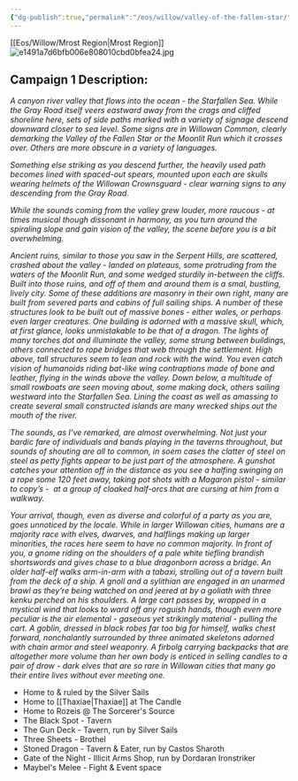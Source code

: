```yaml
---
{"dg-publish":true,"permalink":"/eos/willow/valley-of-the-fallen-star/","updated":"2024-12-23T19:49:30.821-06:00"}
---
```


[[Eos/Willow/Mrost Region\|Mrost Region]]
![e1491a7d6bfb006e808010cbd0bfea24.jpg](/img/user/Images/e1491a7d6bfb006e808010cbd0bfea24.jpg)

## Campaign 1 Description:

*A canyon river valley that flows into the ocean - the Starfallen Sea. While the Gray Road itself veers eastward away from the crags and cliffed shoreline here, sets of side paths marked with a variety of signage descend downward closer to sea level. Some signs are in Willowan Common, clearly demarking the Valley of the Fallen Star or the Moonlit Run which it crosses over. Others are more obscure in a variety of languages.*

*Something else striking as you descend further, the heavily used path becomes lined with spaced-out spears, mounted upon each are skulls wearing helmets of the Willowan Crownsguard - clear warning signs to any descending from the Gray Road.*

*While the sounds coming from the valley grew louder, more raucous - at times musical though dissonant in harmony, as you turn around the spiraling slope and gain vision of the valley, the scene before you is a bit overwhelming.*

*Ancient ruins, similar to those you saw in the Serpent Hills, are scattered, crashed about the valley - landed on plateaus, some protruding from the waters of the Moonlit Run, and some wedged sturdily in-between the cliffs. Built into those ruins, and off of them and around them is a smal, bustling, lively city. Some of these additions are masonry in their own right, many are built from severed parts and cabins of full sailing ships. A number of these structures look to be built out of massive bones - either wales, or perhaps even larger creatures. One building is adorned with a massive skull, which, at first glance, looks unmistakable to be that of a dragon. The lights of many torches dot and illuminate the valley, some strung between buildings, others connected to rope bridges that web through the settlement. High above, tall structures seem to lean and rock with the wind. You even catch vision of humanoids riding bat-like wing contraptions made of bone and leather, flying in the winds above the valley.  Down below, a multitude of small rowboats are seen moving about, some making dock, others sailing westward into the Starfallen Sea. Lining the coast as well as amassing to create several small constructed islands are many wrecked ships out the mouth of the river.*

*The sounds, as I’ve remarked, are almost overwhelming. Not just your bardic fare of individuals and bands playing in the taverns throughout, but sounds of shouting are all to common, in soem cases the clatter of steel on steel as petty fights appear to be just part of the atmosphere. A gunshot catches your attention off in the distance as you see a halfing swinging on a rope some 120 feet away, taking pot shots with a Magaron pistol - similar to copy’s -  at a group of cloaked half-orcs that are cursing at him from a walkway.*

*Your arrival, though, even as diverse and colorful of a party as you are, goes unnoticed by the locale. While in larger Willowan cities, humans are a majority race with elves, dwarves, and halflings making up larger minorities, the races here seem to have no common majority. In front of you, a gnome riding on the shoulders of a pale white tiefling brandish shortswords and gives chase to a blue dragonborn across a bridge. An older half-elf walks arm-in-arm with a tabaxi, strolling out of a tavern built from the deck of a ship. A gnoll and a sylithian are engaged in an unarmed brawl as they’re being watched on and jeered at by a goliath with three kenku perched on his shoulders. A large cart passes by, wrapped in a mystical wind that looks to ward off any roguish hands, though even more peculiar is the air elemental - gaseous yet strikingly material - pulling the cart. A goblin, dressed in black robes far too big for himself, walks chest forward, nonchalantly surrounded by three animated skeletons adorned with chain armor and steel weaponry. A firbolg carrying backpacks that are altogether more volume than her own body is enticed in selling candles to a pair of drow - dark elves that are so rare in Willowan cities that many go their entire lives without ever meeting one.*

- Home to & ruled by the Silver Sails
- Home to [[Thaxiae\|Thaxiae]] at The Candle
- Home to Rozeis @ The Sorcerer's Source
- The Black Spot - Tavern
- The Gun Deck - Tavern, run by Silver Sails
- Three Sheets - Brothel
- Stoned Dragon - Tavern & Eater, run by Castos Sharoth
- Gate of the Night - Illicit Arms Shop, run by Dordaran Ironstriker
- Maybel's Melee - Fight & Event space